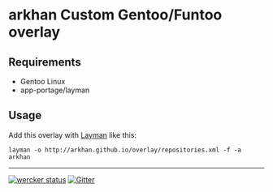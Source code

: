 arkhan Custom Gentoo/Funtoo overlay
=======================

Requirements
------------
- Gentoo Linux
- app-portage/layman

Usage
-----
Add this overlay with [Layman](http://layman.sourceforge.net/) like this:

    layman -o http://arkhan.github.io/overlay/repositories.xml -f -a arkhan

---
[![wercker status](https://app.wercker.com/status/bd52c911760a9b3b9d77f6cd7ad6995b/s/master "wercker status")](https://app.wercker.com/project/bykey/bd52c911760a9b3b9d77f6cd7ad6995b)
[![Gitter](https://badges.gitter.im/Join%20Chat.svg)](https://gitter.im/aegypius/overlay?utm_source=badge&utm_medium=badge&utm_campaign=pr-badge&utm_content=badge)
